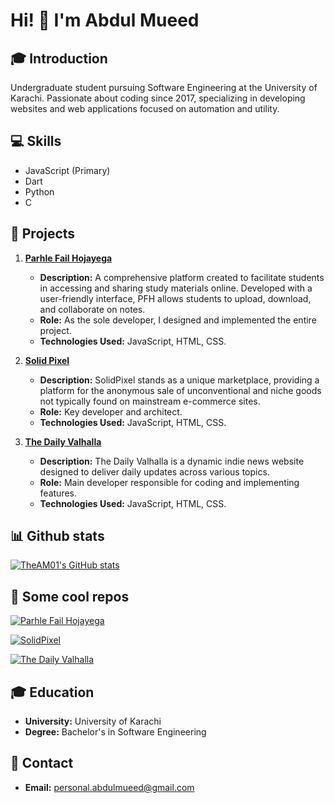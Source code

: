 # Hi! 👋 I'm Abdul Mueed

## 🎓 Introduction
Undergraduate student pursuing Software Engineering at the University of Karachi. Passionate about coding since 2017, specializing in developing websites and web applications focused on automation and utility.

## 💻 Skills
- JavaScript (Primary)
- Dart
- Python
- C

## 🚀 Projects

1. **[Parhle Fail Hojayega](https://parhle.tk)**
   - **Description:** A comprehensive platform created to facilitate students in accessing and sharing study materials online. Developed with a user-friendly interface, PFH allows students to upload, download, and collaborate on notes.
   - **Role:** As the sole developer, I designed and implemented the entire project.
   - **Technologies Used:** JavaScript, HTML, CSS.

2. **[Solid Pixel](https://nashe.solidpixel.tk)**
   - **Description:** SolidPixel stands as a unique marketplace, providing a platform for the anonymous sale of unconventional and niche goods not typically found on mainstream e-commerce sites.
   - **Role:** Key developer and architect.
   - **Technologies Used:** JavaScript, HTML, CSS.

3. **[The Daily Valhalla](https://thedailyvalhalla.tk)**
   - **Description:** The Daily Valhalla is a dynamic indie news website designed to deliver daily updates across various topics.
   - **Role:** Main developer responsible for coding and implementing features.
   - **Technologies Used:** JavaScript, HTML, CSS.

## 📊 Github stats
[![TheAM01's GitHub stats](https://github-readme-stats.vercel.app/api?username=TheAM01&theme=darcula)](https://github.com/TheAM01/)

## 📌 Some cool repos
[![Parhle Fail Hojayega](https://github-readme-stats.vercel.app/api/pin/?username=TheAM01&repo=pfh&theme=darcula)](https://github.com/TheAM01/pfh)

[![SolidPixel](https://github-readme-stats.vercel.app/api/pin/?username=TheAM01&repo=solid-pixel-nashe&theme=darcula)](https://github.com/TheAM01/solid-pixel-nashe)

[![The Daily Valhalla](https://github-readme-stats.vercel.app/api/pin/?username=TheAM01&repo=daily-valhalla&theme=darcula)](https://github.com/TheAM01/daily-valhalla)

## 🎓 Education
- **University:** University of Karachi
- **Degree:** Bachelor's in Software Engineering

## 📧 Contact
- **Email:** [personal.abdulmueed@gmail.com](mailto:personal.abdulmueed@gmail.com)



<!--
**TheAM01/TheAM01** is a ✨ _special_ ✨ repository because its `README.md` (this file) appears on your GitHub profile.

Here are some ideas to get you started:

- 🔭 I’m currently working on ...
- 🌱 I’m currently learning ...
- 👯 I’m looking to collaborate on ...
- 🤔 I’m looking for help with ...
- 💬 Ask me about ...
- 📫 How to reach me: ...
- 😄 Pronouns: ...
- ⚡ Fun fact: ...
-->
